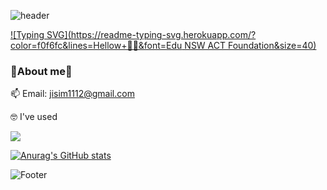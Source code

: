 ![header](https://capsule-render.vercel.app/api?type=Cylinder&color=auto&height=130&section=header&text=Jaein's%20github!&fontSize=50)

[![Typing SVG](https://readme-typing-svg.herokuapp.com/?color=f0f6fc&lines=Hellow+🐯🤖&font=Edu NSW ACT Foundation&size=40)](https://git.io/typing-svg)


### 🍒About me🍒
📫 Email: jisim1112@gmail.com


🤓 I've used

<img src="https://img.shields.io/badge/Python-3766AB?style=flat-square&logo=Python&logoColor=white"/></a>



[![Anurag's GitHub stats](https://github-readme-stats.vercel.app/api?username=simjaein)](https://github.com/simjaein/github-readme-stats)



![Footer](https://capsule-render.vercel.app/api?type=transparent&color=auto&height=200&section=footer&text=&fontSize=30)

